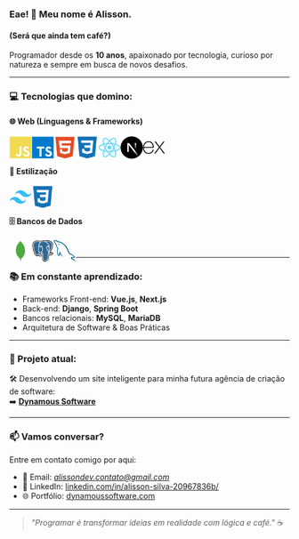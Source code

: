 ### Eae! 👋 Meu nome é Alisson.
#### (Será que ainda tem café?)

Programador desde os **10 anos**, apaixonado por tecnologia, curioso por natureza e sempre em busca de novos desafios.

---

### 💻 Tecnologias que domino:

#### 🌐 Web (Linguagens & Frameworks)
<div style="display: inline_block">
  <img align="left" width="40" alt="JavaScript" src="https://raw.githubusercontent.com/devicons/devicon/master/icons/javascript/javascript-plain.svg"/>
  <img align="left" width="40" alt="TypeScript" src="https://raw.githubusercontent.com/devicons/devicon/master/icons/typescript/typescript-plain.svg"/>
  <img align="left" width="40" alt="HTML" src="https://raw.githubusercontent.com/devicons/devicon/master/icons/html5/html5-plain.svg"/>
  <img align="left" width="40" alt="CSS" src="https://raw.githubusercontent.com/devicons/devicon/master/icons/css3/css3-plain.svg"/>
  <img align="left" width="40" alt="React" src="https://raw.githubusercontent.com/devicons/devicon/master/icons/react/react-original.svg"/>
  <img align="left" width="40" alt="NextJs" src="https://raw.githubusercontent.com/devicons/devicon/master/icons/nextjs/nextjs-original.svg"/>
  <img align="left" width="40" alt="Express" src="https://raw.githubusercontent.com/devicons/devicon/master/icons/express/express-original.svg"/>
</div>

<br/><br/>

#### 🎨 Estilização
<div style="display: inline_block">
  <img align="left" width="40" alt="TailwindCSS" src="https://raw.githubusercontent.com/devicons/devicon/master/icons/tailwindcss/tailwindcss-plain.svg"/>
  <img align="left" width="40" alt="CSS3" src="https://raw.githubusercontent.com/devicons/devicon/master/icons/css3/css3-plain.svg"/>
</div>

<br/><br/>

#### 🗄️ Bancos de Dados
<div style="display: inline_block">
  <img align="left" width="40" alt="MongoDB" src="https://raw.githubusercontent.com/devicons/devicon/master/icons/mongodb/mongodb-plain.svg"/>
  <img align="left" width="40" alt="PostgreSQL" src="https://raw.githubusercontent.com/devicons/devicon/master/icons/postgresql/postgresql-original.svg"/>
  <img align="left" width="40" alt="MySQL" src="https://raw.githubusercontent.com/devicons/devicon/master/icons/mysql/mysql-original.svg"/>
</div>

<br/>

---

### 📚 Em constante aprendizado:
- Frameworks Front-end: **Vue.js**, **Next.js**
- Back-end: **Django**, **Spring Boot**
- Bancos relacionais: **MySQL**, **MariaDB**
- Arquitetura de Software & Boas Práticas

---

### 🚀 Projeto atual:
🛠️ Desenvolvendo um site inteligente para minha futura agência de criação de software:  
➡️ **[Dynamous Software](https://github.com/AllyssinXD/dynamous-software-website)**

---

### 📫 Vamos conversar?
Entre em contato comigo por aqui:
- 📧 Email: *alissondev.contato@gmail.com*  
- 💼 LinkedIn: [linkedin.com/in/alisson-silva-20967836b/](https://linkedin.com/in/alisson-silva-20967836b/)  
- 🌐 Portfólio: [dynamoussoftware.com](https://www.dynamoussoftware.com)

---

> _"Programar é transformar ideias em realidade com lógica e café."_ ☕

